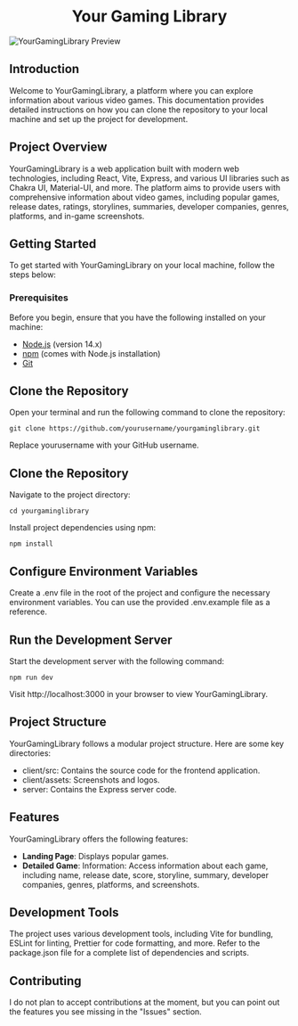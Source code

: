 <div style="text-align: center;">

# Your Gaming Library

</div>

![YourGamingLibrary Preview](https://github.com/akinpinkman/YourGamingLibrary/blob/main/client/src/assets/YourGamingLibrary.gif?raw=true)

## Introduction

Welcome to YourGamingLibrary, a platform where you can explore information about various video games. This documentation provides detailed instructions on how you can clone the repository to your local machine and set up the project for development.

## Project Overview

YourGamingLibrary is a web application built with modern web technologies, including React, Vite, Express, and various UI libraries such as Chakra UI, Material-UI, and more. The platform aims to provide users with comprehensive information about video games, including popular games, release dates, ratings, storylines, summaries, developer companies, genres, platforms, and in-game screenshots.

## Getting Started

To get started with YourGamingLibrary on your local machine, follow the steps below:

### Prerequisites

Before you begin, ensure that you have the following installed on your machine:

- [Node.js](https://nodejs.org/) (version 14.x)
- [npm](https://www.npmjs.com/) (comes with Node.js installation)
- [Git](https://git-scm.com/)

## Clone the Repository

Open your terminal and run the following command to clone the repository:

`git clone https://github.com/yourusername/yourgaminglibrary.git`

Replace yourusername with your GitHub username.

## Clone the Repository

Navigate to the project directory:

`cd yourgaminglibrary`

Install project dependencies using npm:

`npm install`

## Configure Environment Variables

Create a .env file in the root of the project and configure the necessary environment variables. You can use the provided .env.example file as a reference.

## Run the Development Server

Start the development server with the following command:

`npm run dev`

Visit http://localhost:3000 in your browser to view YourGamingLibrary.

## Project Structure

YourGamingLibrary follows a modular project structure. Here are some key directories:

- client/src: Contains the source code for the frontend application.
- client/assets: Screenshots and logos.
- server: Contains the Express server code.

## Features

YourGamingLibrary offers the following features:

- **Landing Page**: Displays popular games.
- **Detailed Game**: Information: Access information about each game, including name, release date, score, storyline, summary, developer companies, genres, platforms, and screenshots.

## Development Tools

The project uses various development tools, including Vite for bundling, ESLint for linting, Prettier for code formatting, and more. Refer to the package.json file for a complete list of dependencies and scripts.

## Contributing

I do not plan to accept contributions at the moment, but you can point out the features you see missing in the "Issues" section.
